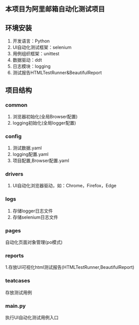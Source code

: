 ## 本项目为阿里邮箱自动化测试项目

## 环境安装
1. 开发语言：Python
2. UI自动化测试框架：selenium
3. 用例组织框架：unittest
4. 数据驱动：ddt
5. 日志模块：logging
6. 测试报告HTMLTestRunner&BeautifulReport



## 项目结构

### common
1. 浏览器初始化(全局Browser配置)
2. logging初始化(全局logger配置)
### config
1. 测试数据.yaml
2. logging配置.yaml
3. 项目配置,Browser配置.yaml
### drivers
1. UI自动化浏览器驱动，如：Chrome，Firefox，Edge
### logs
1. 存储logger日志文件
2. 存储selenium日志文件
### pages
自动化页面对象管理(po模式)
### reports
1.存放UI可视化html测试报告(HTMLTestRunner,BeautifulReport)
### teatcases
存放测试用例
### main.py
执行UI自动化测试用例入口